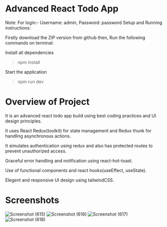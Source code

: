 # Advanced React Todo App

Note: For login:- Username: admin, Password: password
Setup and Running instructions:

Firstly download the ZIP version from github then,
Run the following commands on terminal:

Install all dependencies
>npm install

Start the application
>npm run dev

# Overview of Project

It is an advanced react todo app build using best coding practices and UI design principles.

It uses React Redux(toolkit) for state management and Redux thunk for handling asynchronous actions.

It simulates authentication using redux and also has protected routes to prevent unauthorized access.

Graceful error handling and notification using react-hot-toast.

Use of functional components and react hooks(useEffect, useState).

Elegent and responsive UI design using tailwindCSS.

# Screenshots

![Screenshot (615)](https://github.com/navbug/advanced-react-todo-app/assets/51168623/f9a1e224-ccd6-448e-9d9c-9e65348ef6f2)
![Screenshot (616)](https://github.com/navbug/advanced-react-todo-app/assets/51168623/752fa653-42ba-4bea-8c7d-3aea710aded1)
![Screenshot (617)](https://github.com/navbug/advanced-react-todo-app/assets/51168623/b395de81-eebd-46ff-b7ce-5c2c4cb81c00)
![Screenshot (618)](https://github.com/navbug/advanced-react-todo-app/assets/51168623/5bc6cc6b-0433-4316-9706-2067d802be47)
